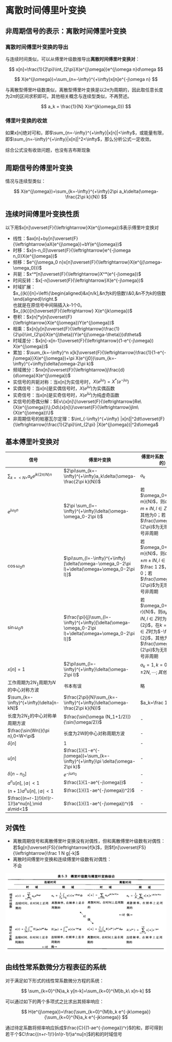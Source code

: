 # 离散时间傅里叶变换

## 非周期信号的表示：离散时间傅里叶变换

### 离散时间傅里叶变换的导出

与连续时间类似，可以从傅里叶级数推导出**离散时间傅里叶变换对**：

$$
x[n]=\frac{1}{2\pi}\int_{2\pi}X(e^{j\omega})e^{j\omega n}d\omega
$$

$$
X(e^{j\omega})=\sum_{n=-\infty}^{+\infty}x[n]e^{-j\omega n}
$$

与离散型傅里叶级数类似，离散型傅里叶变换是以$2\pi$为周期的，因此取任意长度为$2\pi$的区间求积即可。其他相关概念与连续型类似，不再赘述。

$$
a_k = \frac{1}{N} X(e^{jk\omega_0})
$$

### 傅里叶变换的收敛

如果x[n]绝对可和，即$\sum_{n=-\infty}^{+\infty}|x[n]|<\infty$，或能量有限，即$\sum_{n=-\infty}^{+\infty}|x[n]|^2<\infty$，那么分析公式一定收敛。

综合公式没有收敛问题，也没有吉布斯现象

## 周期信号的傅里叶变换

情况与连续型类似：

$$
X(e^{j\omega})=\sum_{k=-\infty}^{+\infty}2\pi a_k\delta(\omega-\frac{2\pi k}{N})
$$

## 连续时间傅里叶变换性质

以下用$x[n]\overset{F}{\leftrightarrow}X(e^{j\omega})$表示傅里叶变换对

* 线性：$ax[n]+by[n]\overset{F}{\leftrightarrow}aX(e^{j\omega})+bY(e^{j\omega})$
* 时移：$x[n-n_0]\overset{F}{\leftrightarrow}e^{-j\omega n_0}X(e^{j\omega})$
* 频移：$e^{j\omega_0 n}x[n]\overset{F}{\leftrightarrow}X(e^{j(\omega-\omega_0)})$
* 共轭：$x^*[n]\overset{F}{\leftrightarrow}X^*(e^{-j\omega})$
* 时间反转：$x[-n]\overset{F}{\leftrightarrow}X(e^{-j\omega})$
* 时域扩展：  
  $x_{(k)}[n]=\left\{\begin{aligned}&x[n/k],&n为k的倍数\\&0,&n不为k的倍数\end{aligned}\right.$  
  也就是在原信号中间隔插入k-1个0。  
  $x_{(k)}[n]\overset{F}{\leftrightarrow} X(e^{jk\omega})$
* 卷积：$x[n]*y[n]\overset{F}{\leftrightarrow}X(e^{j\omega})Y(e^{j\omega})$
* 相乘：$x[n]y[n]\overset{F}{\leftrightarrow}\frac{1}{2\pi}\int_{2\pi}X(e^{j\theta})Y(e^{j(\omega-\theta)})d\theta$
* 时域差分：$x[n]-x[n-1]\overset{F}{\leftrightarrow}(1-e^{-j\omega}) X(e^{j\omega})$
* 累加：$\sum_{k=-\infty}^n x[k]\overset{F}{\leftrightarrow}\frac{1}{1-e^{-j\omega}}X(e^{j\omega})+\pi X(e^{j0})\sum_{k=-\infty}^{+\infty}\delta(\omega-2\pi k)$
* 频域微分：$nx[n]\overset{F}{\leftrightarrow}j\frac{d}{d\omega}X(e^{j\omega})$
* 实信号的共轭对称：当x[n]为实信号时，$X(e^{j\omega})=X^*(e^{-j\omega})$
* 实偶信号：当x[n]是实偶信号时，$X(e^{j\omega})$为实偶函数
* 实奇信号：当x[n]是实奇信号时，$X(e^{j\omega})$为纯虚奇函数
* 实信号的奇偶分解：$Ev\{x[n]\}\overset{F}{\leftrightarrow}Re\{X(e^{j\omega})\},Od\{x[n]\}\overset{F}{\leftrightarrow}jIm\{X(e^{j\omega})\}$
* 非周期信号的帕塞瓦尔定理：$\int_{-\infty}^{+\infty} |x[n]|^2dt\overset{F}{\leftrightarrow}\frac{1}{2\pi}\int_{2\pi} |X(e^{j\omega})|^2d\omega$

## 基本傅里叶变换对

|信号|傅里叶变换|傅里叶系数（若为周期的）|
|-|-|-|
|$\sum_{k=<N>}a_k e^{jk(2\pi/N)n}$|$2\pi\sum_{k=-\infty}^{+\infty}a_k\delta(\omega-\frac{2\pi k}{N})$|$a_k$|
|$e^{j\omega_0n}$|$2\pi \sum_{l=-\infty}^{+\infty}\delta(\omega-\omega_0-2\pi l)$|若$\omega_0=\frac{2\pi m}{N}$，则$a_k$在$k=m\pm lN,l\in Z$时为1，其他为0；若$\frac{\omega_0}{2\pi}$为无理数，则信号非周期|
|$\cos \omega_0n$|$\pi\sum_{l=-\infty}^{+\infty}[\delta(\omega-\omega_0-2\pi l)+\delta(\omega+\omega_0-2\pi l)]$|若$\omega_0=\frac{2\pi m}{N}$，则$a_k$在$k=\pm m\pm lN,l\in Z$时为$\frac 1 2$，其他为0；若$\frac{\omega_0}{2\pi}$为无理数，则信号非周期|
|$\sin \omega_0n$|$\frac{\pi}{j}\sum_{l=-\infty}^{+\infty}[\delta(\omega-\omega_0-2\pi l)+\delta(\omega+\omega_0-2\pi l)]$|若$\omega_0=\frac{2\pi r}{N}$，则$a_k$在$k=r\pm lN,l\in Z$时为$\frac{1}{2j}$，在$k=-r\pm lN,l\in Z$时为$-\frac{1}{2j}$，其他为0；若$\frac{\omega_0}{2\pi}$为无理数，则信号非周期|
|$x[n]=1$|$2\pi\sum_{l=-\infty}^{+\infty}\delta(\omega-2\pi l)$|$a_k=1,k=0,\pm N,\pm 2N,\cdots;其他a_k=0$|
|工作周期为$2N_1$周期为$N$的中心对称方波|书本有误|略|
|$\sum_{k=-\infty}^{+\infty}\delta[n-kN]$|$\frac{2\pi}{N}\sum_{k=-\infty}^{+\infty}\delta(\omega-\frac{2\pi k}{N})$|$a_k=\frac 1 N$|
|长度为$2N_1$的中心对称单周期方波|$\frac{\sin[\omega (N_1+1/2)]}{\sin(\omega/2)}$|-|
|$\frac{\sin(Wn)}{\pi n},0<W<\pi$|长度为2W的中心对称周期方波|-|
|$\delta[n]$|$1$|-|
|$u[n]$|$\frac{1}{1-e^{-j\omega}}+\sum_{k=-\infty}^{+\infty}\pi \delta(\omega-2\pi k)$|-|
|$\delta[n-n_0]$|$e^{-j\omega n_0}$|-|
|$a^nu[n],\mid a\mid<1$|$\frac{1}{1-ae^{-j\omega}}$|-|
|$(n+1)a^nu[n],\mid a\mid<1$|$\frac{1}{(1-ae^{-j\omega})^2}$|-|
|$\frac{(n+r-1)!}{n!(r-1)!}a^nu[n],\mid a\mid<1$|$\frac{1}{(1-ae^{-j\omega})^r}$|-|

## 对偶性

* 离散周期信号和离散傅里叶变换没有对偶性，但和离散傅里叶级数有对偶性：  
    若$g[n]\overset{FS}{\leftrightarrow}f[k]$，则$f[n]\overset{FS}{\leftrightarrow}\frac 1 N g[-k]$
* 离散时间傅里叶变换和连续傅里叶级数有对偶性：  
    不会

![1685071978016](image/5.离散时间傅里叶变换/1685071978016.png)
    
## 由线性常系数微分方程表征的系统

对于满足如下形式的线性常系数微分方程的系统：

$$
\sum_{k=0}^{N}a_k y[n-k]=\sum_{k=0}^{M}b_k\ x[n-k]
$$

可以通过如下的两个多项式之比求出其频率响应：

$$
H(e^{j\omega})=\frac{\sum_{k=0}^{M}b_k e^{-jk\omega}}{\sum_{k=0}^{N}a_k e^{-jk\omega}}
$$

通过待定系数将频率响应拆成$\frac{C}{(1-ae^{-j\omega})^r}$的和，即可得到若干个$C\frac{(n+r-1)!}{n!(r-1)!}a^nu[n]$的和的时域信号